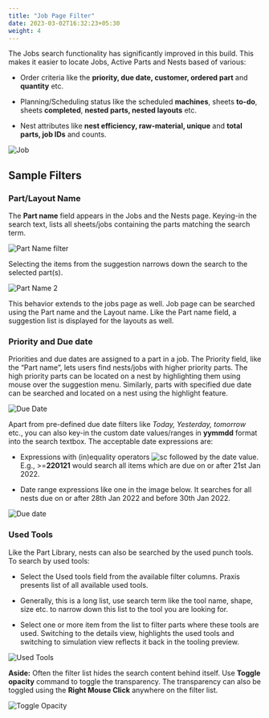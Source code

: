 ```yaml
---
title: "Job Page Filter"
date: 2023-03-02T16:32:23+05:30
weight: 4
---
```


The Jobs search functionality has significantly improved in this build. This makes it easier to locate Jobs, Active Parts and Nests based of various:

* Order criteria like the **priority, due date, customer, ordered part** and **quantity** etc.

* Planning/Scheduling status like the scheduled **machines**, sheets **to-do**, sheets **completed**, **nested parts, nested layouts** etc.

* Nest attributes like **nest efficiency, raw-material, unique** and **total parts, job IDs** and counts.

![Job](/images/JobModuleFilter.png) 


## Sample Filters

### Part/Layout Name


The **Part name** field appears in the Jobs and the Nests page. Keying-in the search text, lists all sheets/jobs containing the parts matching the search term.

![Part Name filter](/images/PartNameFilter.png)

Selecting the items from the suggestion narrows down the search to the selected part(s).

![Part Name 2](/images/PartNameFilter2.png)

This behavior extends to the jobs page as well. Job page can be searched using the Part name and the Layout name. Like the Part name field, a suggestion list is displayed for the layouts as well.


### Priority and Due date

Priorities and due dates are assigned to a part in a job. The Priority field, like the “Part name”, lets users find nests/jobs with higher priority parts. The high priority parts can be located on a nest by highlighting  them using mouse over the suggestion menu. Similarly, parts with specified due date can be searched and located on a nest using the highlight feature.

![Due Date](/images/DueDate.png)

Apart from pre-defined due date filters like _Today, Yesterday, tomorrow_ etc., you can also key-in the custom date values/ranges in **yymmdd** format into the search textbox. The acceptable date expressions are: 

* Expressions with (in)equality operators ![sc](/images/specialCharacters.png?classes=inline) followed by the date value. E.g., >=**220121** would search all items which are due on or after 21st Jan 2022. 

* Date range expressions like one in the image below. It searches for all nests due on or after 28th Jan 2022 and before 30th Jan 2022. 
 
![Due date](/images/DueDate2.png)

### Used Tools

Like the Part Library, nests can also be searched by the used punch tools. To search by used tools: 

* Select the Used tools field from the available filter columns. Praxis presents list of all available used tools. 

* Generally, this is a long list, use search term like the tool name, shape, size etc. to narrow down this list to the tool you are looking for. 

* Select one or more item from the list to filter parts where these tools are used. Switching to the details view, highlights the used tools and switching to simulation view reflects it back in the tooling preview.

![Used Tools](/images/UsedToolsJob.png)

**Aside:** Often the filter list hides the search content behind itself. Use **Toggle opacity** command to toggle the transparency. The transparency can also be toggled using the **Right Mouse Click** anywhere on the filter list.

![Toggle Opacity](/images/ToggleOpacity.png)